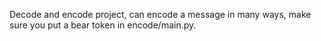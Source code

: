 Decode and encode project, can encode a message in many ways, make sure you put a bear token in encode/main.py.
